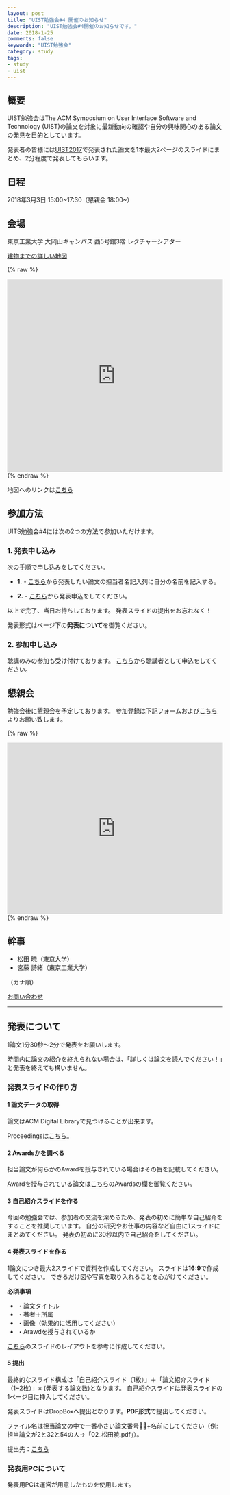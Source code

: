 ```yaml
---
layout: post
title: "UIST勉強会#4 開催のお知らせ"
description: "UIST勉強会#4開催のお知らせです。"
date: 2018-1-25
comments: false
keywords: "UIST勉強会"
category: study
tags:
- study
- uist
---
```


## 概要
UIST勉強会はThe ACM Symposium on User Interface Software and Technology (UIST)の論文を対象に最新動向の確認や自分の興味関心のある論文の発見を目的としています。

発表者の皆様には[UIST2017](https://uist.acm.org/uist2017/)で発表された論文を1本最大2ページのスライドにまとめ、2分程度で発表してもらいます。

## 日程
2018年3月3日 15:00~17:30（懇親会 18:00~）

## 会場
東京工業大学 大岡山キャンパス 西5号館3階 レクチャーシアター

[建物までの詳しい地図](http://www.kuba.co.jp/sesj2016/pdf/campusmap.pdf)

{% raw %}
<iframe src="https://www.google.com/maps/embed?pb=!1m18!1m12!1m3!1d1864.2089292227445!2d139.68217719380726!3d35.60549209826605!2m3!1f0!2f0!3f0!3m2!1i1024!2i768!4f13.1!3m3!1m2!1s0x6018f5305d0b00d1%3A0x74189cc8c3e7599a!2z44CSMTQ1LTAwNjEg5p2x5Lqs6YO95aSn55Sw5Yy655-z5bed55S677yR5LiB55uu77yT77yRIOWkp-WyoeWxseilv--8leWPt-mkqA!5e0!3m2!1sja!2sjp!4v1516879727266" width="100%" height="450" frameborder="0" style="border:0" allowfullscreen></iframe>
{% endraw %}

地図へのリンクは[こちら](https://goo.gl/maps/Jzq1htzyUsT2)

## 参加方法
UITS勉強会#4には次の2つの方法で参加いただけます。

### 1. 発表申し込み
次の手順で申し込みをしてください。

- **1.** - [こちら](https://docs.google.com/spreadsheets/d/1skZE678o7irGPg73rX9XbMwKcxMw0JpgbO-VRddO7-o/edit?usp=sharing)から発表したい論文の担当者名記入列に自分の名前を記入する。

- **2.** - [こちら](https://goo.gl/forms/L5onuTt3wf87qLkA2)から発表申込をしてください。

以上で完了、当日お待ちしております。
発表スライドの提出をお忘れなく！

発表形式はページ下の**発表について**を御覧ください。

### 2. 参加申し込み

聴講のみの参加も受け付けております。
[こちら](https://goo.gl/forms/L5onuTt3wf87qLkA2)から聴講者として申込をしてください。

## 懇親会
勉強会後に懇親会を予定しております。
参加登録は下記フォームおよび[こちら](http://ptix.at/mkA1Sl)よりお願い致します。

{% raw %}
<iframe frameborder="0" width="100%" height="400" src="https://peatix.com/event/345451/share/widget?z=1&t=1&a=1"></iframe>
{% endraw %}

## 幹事
- 松田 暁（東京大学）
- 宮藤 詩緒（東京工業大学）

（カナ順）

[お問い合わせ](akira.matsuda.ut@gmail.com)

---

## 発表について
1論文1分30秒〜2分で発表をお願いします。

時間内に論文の紹介を終えられない場合は、「詳しくは論文を読んでください！」と発表を終えても構いません。

### 発表スライドの作り方

#### **1** 論文データの取得
論文はACM Digital Libraryで見つけることが出来ます。

Proceedingsは[こちら](https://dl.acm.org/citation.cfm?id=3126594)。

#### **2** Awardsかを調べる
担当論文が何らかのAwardを授与されている場合はその旨を記載してください。

Awardを授与されている論文は[こちら](https://uist.acm.org/uist2017/)のAwardsの欄を御覧ください。

#### **3** 自己紹介スライドを作る
今回の勉強会では、参加者の交流を深めるため、発表の初めに簡単な自己紹介をすることを推奨しています。
自分の研究やお仕事の内容など自由に1スライドにまとめてください。
発表の初めに30秒以内で自己紹介をしてください。

#### **4** 発表スライドを作る
1論文につき最大2スライドで資料を作成してください。
スライドは**16:9**で作成してください。
できるだけ図や写真を取り入れることを心がけてください。

**必須事項**

- ・論文タイトル
- ・著者＋所属
- ・画像（効果的に活用してください）
- ・Arawdを授与されているか

[こちら](https://www.dropbox.com/sh/bqiotcp24ofvs1c/AAALW84-zisw3KGfezZ3hqPra?dl=0)のスライドのレイアウトを参考に作成してください。

#### **5** 提出
最終的なスライド構成は「自己紹介スライド（1枚）」＋「論文紹介スライド（1~2枚）」× (発表する論文数)となります。
自己紹介スライドは発表スライドの1ページ目に挿入してください。

発表スライドはDropBoxへ提出となります。**PDF形式**で提出してください。

ファイル名は担当論文の中で一番小さい論文番号+名前にしてください（例: 担当論文が2と32と54の人→「02_松田暁.pdf」）。

提出先：[こちら](https://www.dropbox.com/request/AlDzUcm90PLBLiXKM4sw)

### 発表用PCについて
発表用PCは運営が用意したものを使用します。
